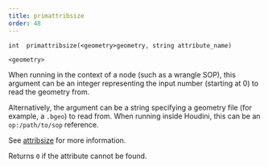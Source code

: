 ```yaml
---
title: primattribsize
order: 48
---
```

`int  primattribsize(<geometry>geometry, string attribute_name)`

`<geometry>`

When running in the context of a node (such as a wrangle SOP), this argument can be an integer representing the input number (starting at 0) to read the geometry from.

Alternatively, the argument can be a string specifying a geometry file (for example, a `.bgeo`) to read from. When running inside Houdini, this can be an `op:/path/to/sop` reference.

See [attribsize](./attribsize "Returns the size of a geometry attribute.") for more information.

Returns `0` if the attribute cannot be found.
